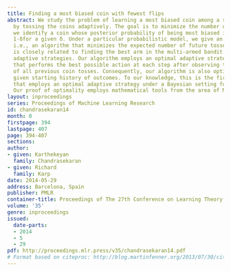 ```yaml
---
title: Finding a most biased coin with fewest flips
abstract: We study the problem of learning a most biased coin among a set of coins
  by tossing the coins adaptively. The goal is to minimize the number of tosses until
  we identify a coin whose posterior probability of being most biased is at least
  1-δfor a given δ. Under a particular probabilistic model, we give an optimal algorithm,
  i.e., an algorithm that minimizes the expected number of future tosses. The problem
  is closely related to finding the best arm in the multi-armed bandit problem using
  adaptive strategies. Our algorithm employs an optimal adaptive strategy—a strategy
  that performs the best possible action at each step after observing the outcomes
  of all previous coin tosses. Consequently, our algorithm is also optimal for any
  given starting history of outcomes. To our knowledge, this is the first algorithm
  that employs an optimal adaptive strategy under a Bayesian setting for this problem.
  Our proof of optimality employs mathematical tools from the area of Markov games.
layout: inproceedings
series: Proceedings of Machine Learning Research
id: chandrasekaran14
month: 0
firstpage: 394
lastpage: 407
page: 394-407
sections: 
author:
- given: Karthekeyan
  family: Chandrasekaran
- given: Richard
  family: Karp
date: 2014-05-29
address: Barcelona, Spain
publisher: PMLR
container-title: Proceedings of The 27th Conference on Learning Theory
volume: '35'
genre: inproceedings
issued:
  date-parts:
  - 2014
  - 5
  - 29
pdf: http://proceedings.mlr.press/v35/chandrasekaran14.pdf
# Format based on citeproc: http://blog.martinfenner.org/2013/07/30/citeproc-yaml-for-bibliographies/
---
```

